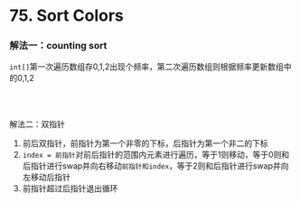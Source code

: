 # 75. Sort Colors

### 解法一：counting sort

`int[]`第一次遍历数组存0,1,2出现个频率，第二次遍历数组则根据频率更新数组中的0,1,2

<br/>

<br/>

解法二：双指针

1. 前后双指针，前指针为第一个非零的下标，后指针为第一个非二的下标
2. `index = 前指针`对前后指针的范围内元素进行遍历，等于1则移动，等于0则和后指针进行swap并向右移动`前指针和index`，等于2则和后指针进行swap并向左移动后指针
3. 前指针超过后指针退出循环